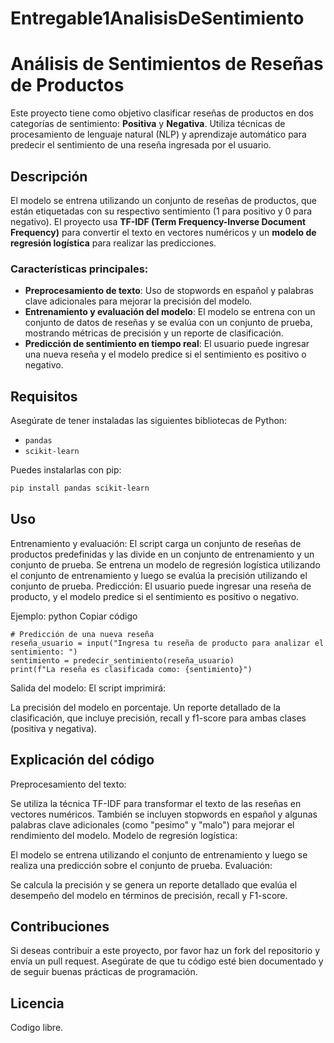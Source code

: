 # Entregable1AnalisisDeSentimiento

# Análisis de Sentimientos de Reseñas de Productos

Este proyecto tiene como objetivo clasificar reseñas de productos en dos categorías de sentimiento: **Positiva** y **Negativa**. Utiliza técnicas de procesamiento de lenguaje natural (NLP) y aprendizaje automático para predecir el sentimiento de una reseña ingresada por el usuario.

## Descripción

El modelo se entrena utilizando un conjunto de reseñas de productos, que están etiquetadas con su respectivo sentimiento (1 para positivo y 0 para negativo). El proyecto usa **TF-IDF (Term Frequency-Inverse Document Frequency)** para convertir el texto en vectores numéricos y un **modelo de regresión logística** para realizar las predicciones.

### Características principales:
- **Preprocesamiento de texto**: Uso de stopwords en español y palabras clave adicionales para mejorar la precisión del modelo.
- **Entrenamiento y evaluación del modelo**: El modelo se entrena con un conjunto de datos de reseñas y se evalúa con un conjunto de prueba, mostrando métricas de precisión y un reporte de clasificación.
- **Predicción de sentimiento en tiempo real**: El usuario puede ingresar una nueva reseña y el modelo predice si el sentimiento es positivo o negativo.

## Requisitos

Asegúrate de tener instaladas las siguientes bibliotecas de Python:

- `pandas`
- `scikit-learn`

Puedes instalarlas con pip:

```bash
pip install pandas scikit-learn

```
## Uso
Entrenamiento y evaluación:
El script carga un conjunto de reseñas de productos predefinidas y las divide en un conjunto de entrenamiento y un conjunto de prueba.
Se entrena un modelo de regresión logística utilizando el conjunto de entrenamiento y luego se evalúa la precisión utilizando el conjunto de prueba.
Predicción:
El usuario puede ingresar una reseña de producto, y el modelo predice si el sentimiento es positivo o negativo.

Ejemplo:
python
Copiar código
```
# Predicción de una nueva reseña
reseña_usuario = input("Ingresa tu reseña de producto para analizar el sentimiento: ")
sentimiento = predecir_sentimiento(reseña_usuario)
print(f"La reseña es clasificada como: {sentimiento}")
```
Salida del modelo:
El script imprimirá:

La precisión del modelo en porcentaje.
Un reporte detallado de la clasificación, que incluye precisión, recall y f1-score para ambas clases (positiva y negativa).

## Explicación del código
Preprocesamiento del texto:

Se utiliza la técnica TF-IDF para transformar el texto de las reseñas en vectores numéricos. También se incluyen stopwords en español y algunas palabras clave adicionales (como "pesimo" y "malo") para mejorar el rendimiento del modelo.
Modelo de regresión logística:

El modelo se entrena utilizando el conjunto de entrenamiento y luego se realiza una predicción sobre el conjunto de prueba.
Evaluación:

Se calcula la precisión y se genera un reporte detallado que evalúa el desempeño del modelo en términos de precisión, recall y F1-score.

## Contribuciones
Si deseas contribuir a este proyecto, por favor haz un fork del repositorio y envía un pull request. Asegúrate de que tu código esté bien documentado y de seguir buenas prácticas de programación.

## Licencia
Codigo libre.
